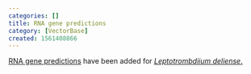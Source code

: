 ```yaml
---
categories: []
title: RNA gene predictions
category: [VectorBase]
created: 1561408866
---
```

<a href="/organisms/uol-ut/ldelu11"><u>RNA gene predictions</u></a> have been added for <a href="/organisms/leptotrombidium-deliense"><i><u>Leptotrombdiium deliense</u></i>.</a>
